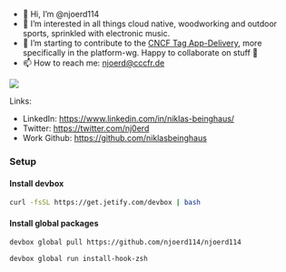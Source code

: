 - 👋 Hi, I’m @njoerd114
- 👀 I’m interested in all things cloud native, woodworking and outdoor sports, sprinkled with electronic music.
- 💞️ I’m starting to contribute to the [CNCF Tag App-Delivery](https://github.com/cncf/tag-app-delivery), more specifically in the platform-wg. Happy to collaborate on stuff :tada:
- 📫 How to reach me: njoerd@cccfr.de

<picture>
  <source
    srcset="https://github-readme-stats.vercel.app/api?username=njoerd114&show_icons=true&theme=dark"
    media="(prefers-color-scheme: dark)"
  />
  <source
    srcset="https://github-readme-stats.vercel.app/api?username=njoerd114&show_icons=true"
    media="(prefers-color-scheme: light), (prefers-color-scheme: no-preference)"
  />
  <img src="https://github-readme-stats.vercel.app/api?username=njoerd114&show_icons=true" />
</picture>

Links:
- LinkedIn: https://www.linkedin.com/in/niklas-beinghaus/
- Twitter: https://twitter.com/nj0erd
- Work Github: https://github.com/niklasbeinghaus

### Setup

#### Install devbox
```sh
curl -fsSL https://get.jetify.com/devbox | bash
````

#### Install global packages
```sh
devbox global pull https://github.com/njoerd114/njoerd114

devbox global run install-hook-zsh
```
